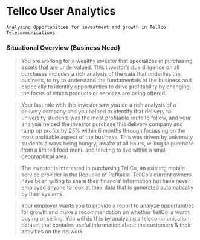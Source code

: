 # Tellco User Analytics

`Analysing Opportunities for investment and growth in Tellco Telecommunications`

### Situational Overview (Business Need)

> You are working for a wealthy investor that specializes in purchasing assets that are
  undervalued. This investor’s due diligence on all purchases includes a rich analysis of
  the data that underlies the business, to try to understand the fundamentals of the
  business and especially to identify opportunities to drive profitability by changing the
  focus of which products or services are being offered.

> Your last role with this investor saw you do a rich analysis of a delivery company and you
  helped to identify that delivery to university students was the most profitable route to
  follow, and your analysis helped the investor purchase this delivery company and ramp
  up profits by 25% within 6 months through focussing on the most profitable aspect of the
  business. This was driven by university students always being hungry, awake at all
  hours, willing to purchase from a limited food menu and tending to live within a small
  geographical area.
  
> The investor is interested in purchasing TellCo, an existing mobile service provider in the
  Republic of Pefkakia. TellCo’s current owners have been willing to share their financial
  information but have never employed anyone to look at their data that is generated
  automatically by their systems.
  
> Your employer wants you to provide a report to analyze opportunities for growth and
  make a recommendation on whether TellCo is worth buying or selling. You will do this
  by analyzing a telecommunication dataset that contains useful information about the
  customers & their activities on the network​
